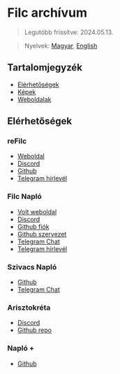 # Filc archívum

> Legutóbb frissítve: 2024.05.13.

> Nyelvek: [Magyar](README.md), [English](README_en.md)

## Tartalomjegyzék

- [Elérhetőségek](#elérhetőségek)
- [Képek](Images/README.md)
- [Weboldalak](Sites/README.md)

## Elérhetőségek

### reFilc
-   [Weboldal](https://refilc.hu)
-   [Discord](https://discord.com/invite/7d6cn3Yypz)
-   [Github](https://github.com/refilc)
-   [Telegram hírlevél](https://t.me/refilc)

### Filc Napló
-   [Volt weboldal](https://filc.vercel.app)
-   [Discord](https://discord.gg/GqzTJj5)
-   [Github fiók](https://github.com/filcnaplo)
-   [Github szervezet](https://github.com/filc)
-   [Telegram Chat](https://t.me/filcnaplo)
-   [Telegram hírlevél](https://t.me/filcnaplo_hirlevel)

### Szivacs Napló
- [Github](https://github.com/boapps/Szivacs-Naplo)
- [Telegram Chat](https://t.me/eSzivacs/)

### Arisztokréta
-   [Discord](https://discord.gg/k3e2pqC)
-   [Github repo](https://github.com/Coware-Apps/ellenorzo)

### Napló +
-   [Github](https://github.com/Coware-Apps/naplo)
